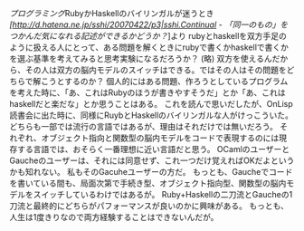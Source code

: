 *プログラミング*RubyかHaskellのバイリンガルが迷うとき
*[http://d.hatena.ne.jp/sshi/20070422/p3|sshi.Continual - 「同一のもの」をつかんだ気になれる記述ができるかどうか？*]より
 rubyとhaskellを双方手足のように扱える人にとって、ある問題を解くときにrubyで書くかhaskellで書くかを選ぶ基準を考えてみると思考実験になるだろうか？
 (略)
 双方を使えるんだから、その人は双方の脳内モデルのスイッチはできる。ではその人はその問題をどちらで解こうとするのか？
 個人的にはある問題、作ろうとしているプログラムを考えた時に、「あ、これはRubyのほうが書きやすそうだ」とか「あ、これはhaskellだと楽だな」とか思うことはある。
これを読んで思いだしたが、OnLisp読書会に出た時に、同様にRuybとHaskellのバイリンガルな人がけっこういた。
どちらも一部では流行の言語ではあるが、理由はそれだけでは無いだろう。
それぞれ、オブジェクト指向と関数型の脳内モデルをコードで表現するのには現存する言語では、おそらく一番理想に近い言語だと思う。
OCamlのユーザーとGaucheのユーザーは、それには同意せず、これ一つだけ覚えればOKだよというかも知れない。
私もそのGacuheユーザーの方だ。
もっとも、Gaucheでコードを書いている間も、局面次第で手続き型、オブジェクト指向型、関数型の脳内モデルをスイッチしているわけではあるが。
Ruby+Haskellの二刀流とGaucheの1刀流と最終的にどちらがパフォーマンスが良いのかに興味がある。
もっとも、人生は1度きりなので両方経験することはできないんだが。
